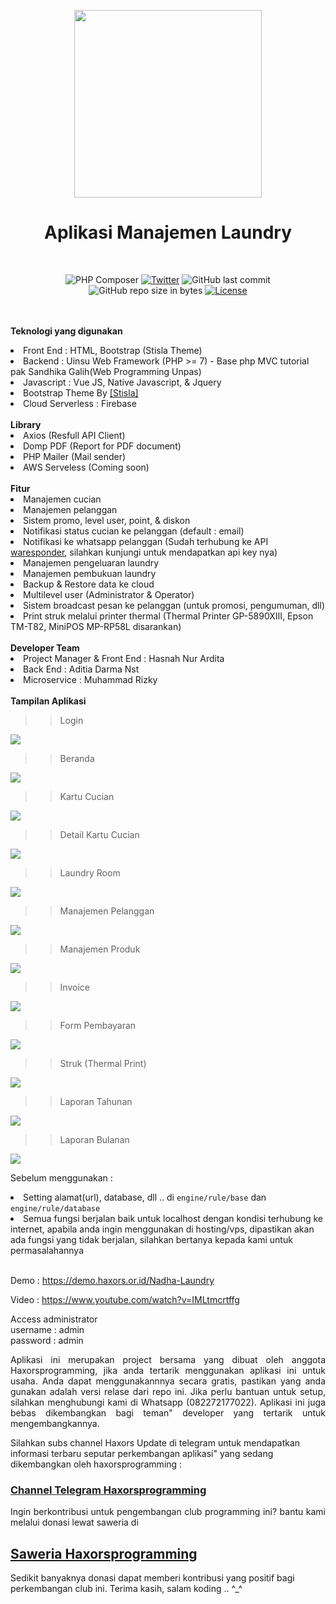 <p align="center">
<img src='https://s3-id-jkt-1.kilatstorage.id/nadhamedia/logo/nadha_laundry_new.png' width='300px'>
</p>
<h1 align="center">Aplikasi Manajemen Laundry</h1>
<br>
<span align="center">

![PHP Composer](https://github.com/haxorsprogramming/Nadha-Laundry/workflows/PHP%20Composer/badge.svg) [![Twitter](https://img.shields.io/twitter/follow/nadha_alditha.svg?style=social&label=Follow)](https://twitter.com/intent/follow?screen_name=nadha_alditha) ![GitHub last commit](https://img.shields.io/github/last-commit/haxorsprogramming/Nadha-Laundry.svg) ![GitHub repo size in bytes](https://img.shields.io/github/repo-size/badges/shields.svg) [![License](https://img.shields.io/github/license/haxorsprogramming/Nadha-Laundry.svg)](LICENSE)

</span>

<br/><br/>
<b>Teknologi yang digunakan</b>
<li>Front End : HTML, Bootstrap (Stisla Theme)</li>
<li>Backend : Uinsu Web Framework (PHP >= 7) - Base php MVC tutorial pak Sandhika Galih(Web Programming Unpas)</li>
<li>Javascript : Vue JS, Native Javascript, & Jquery</li>
<li>Bootstrap Theme By <a href='https://demo.getstisla.com/index.html'>[Stisla]</a></li>
<li>Cloud Serverless : Firebase</li>
<br/>
<b>Library</b>
<li>Axios (Resfull API Client)</li>
<li>Domp PDF (Report for PDF document)</li>
<li>PHP Mailer (Mail sender)</li>
<li>AWS Serveless (Coming soon)</li>
<br/>
<b>Fitur</b>
<li> Manajemen cucian</li>
<li> Manajemen pelanggan</li>
<li> Sistem promo, level user, point, & diskon</li>
<li> Notifikasi status cucian ke pelanggan (default : email)</li>
<li> Notifikasi ke whatsapp pelanggan (Sudah terhubung ke API <a href='https://waresponder.co.id'>waresponder</a>, silahkan kunjungi untuk mendapatkan api key nya)</li>
<li> Manajemen pengeluaran laundry</li>
<li> Manajemen pembukuan laundry</li>
<li> Backup & Restore data ke cloud</li>
<li> Multilevel user (Administrator & Operator)</li>
<li> Sistem broadcast pesan ke pelanggan (untuk promosi, pengumuman, dll)</li>
<li> Print struk melalui printer thermal (Thermal Printer GP-5890XIII, Epson TM-T82, MiniPOS MP-RP58L disarankan)</li>
<br/>
<b>Developer Team</b>
<li> Project Manager & Front End : Hasnah Nur Ardita</li>
<li> Back End : Aditia Darma Nst</li>
<li> Microservice : Muhammad Rizky</li>
<br/>
<b>Tampilan Aplikasi</b>
<br/>

>> Login

<img src='http://asset.justhasnah.my.id/screenshoot/Nadha_Laundry/login.png?raw=true'>

>> Beranda

<img src='http://asset.justhasnah.my.id/screenshoot/Nadha_Laundry/beranda.png?raw=true'>

>> Kartu Cucian

<img src='http://asset.justhasnah.my.id/screenshoot/Nadha_Laundry/kartu_laundry.png?raw=true'>

>> Detail Kartu Cucian 

<img src='http://asset.justhasnah.my.id/screenshoot/Nadha_Laundry/detail_kartu_laundry.png?raw=true'>

>> Laundry Room

<img src='http://asset.justhasnah.my.id/screenshoot/Nadha_Laundry/laundry_room.png?raw=true'>

>> Manajemen Pelanggan

<img src='http://asset.justhasnah.my.id/screenshoot/Nadha_Laundry/manajemen_pelanggan.png?raw=true'>

>> Manajemen Produk

<img src='http://asset.justhasnah.my.id/screenshoot/Nadha_Laundry/manajemen_produk.png?raw=true'>

>> Invoice

<img src='http://asset.justhasnah.my.id/screenshoot/Nadha_Laundry/invoice.png?raw=true'>

>> Form Pembayaran

<img src='http://asset.justhasnah.my.id/screenshoot/Nadha_Laundry/pembayaran.png?raw=true'>

>> Struk (Thermal Print)

<img src='http://asset.justhasnah.my.id/screenshoot/Nadha_Laundry/print_struk.png?raw=true'>

>> Laporan Tahunan

<img src='http://asset.justhasnah.my.id/screenshoot/Nadha_Laundry/laporan_tahunan.png?raw=true'>

>> Laporan Bulanan 

<img src='http://asset.justhasnah.my.id/screenshoot/Nadha_Laundry/laporan_bulanan.png?raw=true'>

<br/>

Sebelum menggunakan : <br/>
<li> Setting alamat(url), database, dll ..  di <code>engine/rule/base</code> dan <code>engine/rule/database</code> </li>
<li> Semua fungsi berjalan baik untuk localhost dengan kondisi terhubung ke internet, apabila anda ingin menggunakan di hosting/vps, dipastikan akan ada fungsi yang tidak berjalan, silahkan bertanya kepada kami untuk permasalahannya</li>
<br/>

Demo : https://demo.haxors.or.id/Nadha-Laundry

Video : https://www.youtube.com/watch?v=IMLtmcrtffg

Access administrator<br/>
username : admin<br/>
password : admin<br/>
<p align='justify'>
Aplikasi ini merupakan project bersama yang dibuat oleh anggota Haxorsprogramming, jika anda tertarik menggunakan aplikasi ini untuk usaha. Anda dapat menggunakannnya secara gratis, pastikan yang anda gunakan adalah versi relase dari repo ini. Jika perlu bantuan untuk setup, silahkan menghubungi kami di Whatsapp (082272177022). Aplikasi ini juga bebas dikembangkan bagi teman" developer yang tertarik untuk mengembangkannya.
</p>

Silahkan subs channel Haxors Update di telegram untuk mendapatkan informasi terbaru seputar perkembangan aplikasi" yang sedang dikembangkan oleh haxorsprogramming : 
<h3><a href='https://t.me/haxorsupdate'>Channel Telegram Haxorsprogramming</a></h3>

<p align='justify'>
Ingin berkontribusi untuk pengembangan club programming ini? bantu kami melalui donasi lewat saweria di <h2><a href='https://saweria.co/donate/haxorsprogramming'>Saweria Haxorsprogramming</a></h2>Sedikit banyaknya donasi dapat memberi kontribusi yang positif bagi perkembangan club ini. Terima kasih, salam koding .. ^_^
</p>
